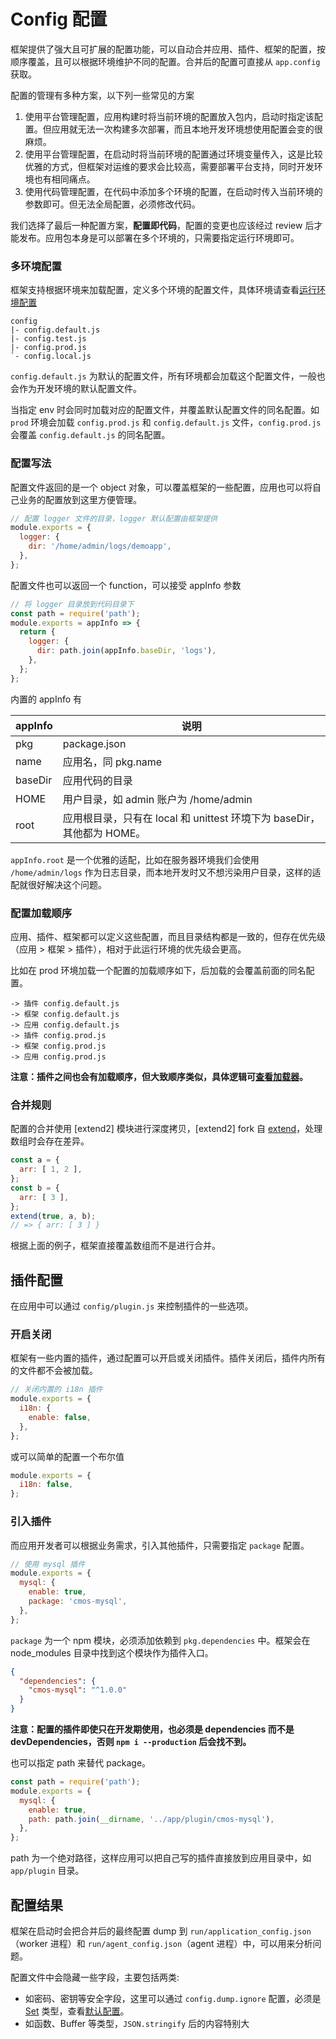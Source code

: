 # Config 配置

框架提供了强大且可扩展的配置功能，可以自动合并应用、插件、框架的配置，按顺序覆盖，且可以根据环境维护不同的配置。合并后的配置可直接从 `app.config` 获取。

配置的管理有多种方案，以下列一些常见的方案

1. 使用平台管理配置，应用构建时将当前环境的配置放入包内，启动时指定该配置。但应用就无法一次构建多次部署，而且本地开发环境想使用配置会变的很麻烦。
1. 使用平台管理配置，在启动时将当前环境的配置通过环境变量传入，这是比较优雅的方式，但框架对运维的要求会比较高，需要部署平台支持，同时开发环境也有相同痛点。
1. 使用代码管理配置，在代码中添加多个环境的配置，在启动时传入当前环境的参数即可。但无法全局配置，必须修改代码。

我们选择了最后一种配置方案，**配置即代码**，配置的变更也应该经过 review 后才能发布。应用包本身是可以部署在多个环境的，只需要指定运行环境即可。

### 多环境配置

框架支持根据环境来加载配置，定义多个环境的配置文件，具体环境请查看[运行环境配置](./env.md)

```
config
|- config.default.js
|- config.test.js
|- config.prod.js
`- config.local.js
```

`config.default.js` 为默认的配置文件，所有环境都会加载这个配置文件，一般也会作为开发环境的默认配置文件。

当指定 env 时会同时加载对应的配置文件，并覆盖默认配置文件的同名配置。如 `prod` 环境会加载 `config.prod.js` 和 `config.default.js` 文件，`config.prod.js` 会覆盖 `config.default.js` 的同名配置。

### 配置写法

配置文件返回的是一个 object 对象，可以覆盖框架的一些配置，应用也可以将自己业务的配置放到这里方便管理。

```js
// 配置 logger 文件的目录，logger 默认配置由框架提供
module.exports = {
  logger: {
    dir: '/home/admin/logs/demoapp',
  },
};
```

配置文件也可以返回一个 function，可以接受 appInfo 参数

```js
// 将 logger 目录放到代码目录下
const path = require('path');
module.exports = appInfo => {
  return {
    logger: {
      dir: path.join(appInfo.baseDir, 'logs'),
    },
  };
};
```

内置的 appInfo 有

appInfo | 说明
--- | ---
pkg | package.json
name | 应用名，同 pkg.name
baseDir | 应用代码的目录
HOME | 用户目录，如 admin 账户为 /home/admin
root | 应用根目录，只有在 local 和 unittest 环境下为 baseDir，其他都为 HOME。

`appInfo.root` 是一个优雅的适配，比如在服务器环境我们会使用 `/home/admin/logs` 作为日志目录，而本地开发时又不想污染用户目录，这样的适配就很好解决这个问题。

### 配置加载顺序

应用、插件、框架都可以定义这些配置，而且目录结构都是一致的，但存在优先级（应用 > 框架 > 插件），相对于此运行环境的优先级会更高。

比如在 prod 环境加载一个配置的加载顺序如下，后加载的会覆盖前面的同名配置。

```
-> 插件 config.default.js
-> 框架 config.default.js
-> 应用 config.default.js
-> 插件 config.prod.js
-> 框架 config.prod.js
-> 应用 config.prod.js
```

**注意：插件之间也会有加载顺序，但大致顺序类似，具体逻辑可[查看加载器](../扩展层/loader.md)。**

### 合并规则

配置的合并使用 [extend2] 模块进行深度拷贝，[extend2] fork 自 [extend]，处理数组时会存在差异。

```js
const a = {
  arr: [ 1, 2 ],
};
const b = {
  arr: [ 3 ],
};
extend(true, a, b);
// => { arr: [ 3 ] }
```

根据上面的例子，框架直接覆盖数组而不是进行合并。

## 插件配置

在应用中可以通过 `config/plugin.js` 来控制插件的一些选项。

### 开启关闭

框架有一些内置的插件，通过配置可以开启或关闭插件。插件关闭后，插件内所有的文件都不会被加载。

```js
// 关闭内置的 i18n 插件
module.exports = {
  i18n: {
    enable: false,
  },
};
```

或可以简单的配置一个布尔值

```js
module.exports = {
  i18n: false,
};
```

### 引入插件


而应用开发者可以根据业务需求，引入其他插件，只需要指定 `package` 配置。

```js
// 使用 mysql 插件
module.exports = {
  mysql: {
    enable: true,
    package: 'cmos-mysql',
  },
};
```

`package` 为一个 npm 模块，必须添加依赖到 `pkg.dependencies` 中。框架会在 node_modules 目录中找到这个模块作为插件入口。

```json
{
  "dependencies": {
    "cmos-mysql": "^1.0.0"
  }
}
```

**注意：配置的插件即使只在开发期使用，也必须是 dependencies 而不是 devDependencies，否则 `npm i --production` 后会找不到。**

也可以指定 path 来替代 package。

```js
const path = require('path');
module.exports = {
  mysql: {
    enable: true,
    path: path.join(__dirname, '../app/plugin/cmos-mysql'),
  },
};
```

path 为一个绝对路径，这样应用可以把自己写的插件直接放到应用目录中，如 `app/plugin` 目录。

## 配置结果

框架在启动时会把合并后的最终配置 dump 到 `run/application_config.json`（worker 进程）和 `run/agent_config.json`（agent 进程）中，可以用来分析问题。

配置文件中会隐藏一些字段，主要包括两类:

- 如密码、密钥等安全字段，这里可以通过 `config.dump.ignore` 配置，必须是 [Set] 类型，查看[默认配置](http://192.168.100.10/Lee/server-plugin/blob/master/cmos/config/config.default.js)。
- 如函数、Buffer 等类型，`JSON.stringify` 后的内容特别大

[Set]: https://developer.mozilla.org/en-US/docs/Web/JavaScript/Reference/Global_Objects/Set
[extend]: https://github.com/justmoon/node-extend
